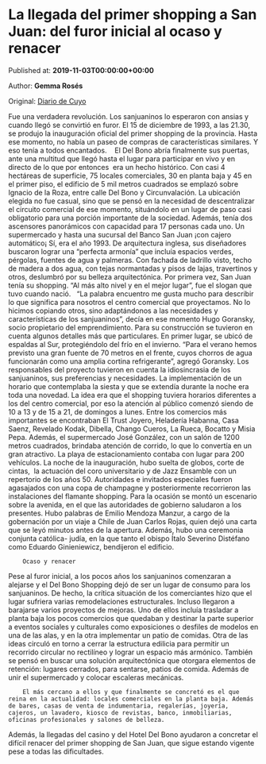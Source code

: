 
# La llegada del primer shopping a San Juan: del furor inicial al ocaso y renacer

Published at: **2019-11-03T00:00:00+00:00**

Author: **Gemma Rosés**

Original: [Diario de Cuyo](https://www.diariodecuyo.com.ar/sanjuan/La-llegada-del-primer-shopping-a-San-Juan-del-furor-inicial-al-ocaso-y-renacer-20191031-0027.html)

Fue una verdadera revolución. Los sanjuaninos lo esperaron con ansias y cuando llegó se convirtió en furor. El 15 de diciembre de 1993, a las 21.30, se produjo la inauguración oficial del primer shopping de la provincia. Hasta ese momento, no había un paseo de compras de características similares. Y eso tenía a todos encantados.   
El Del Bono abría finalmente sus puertas, ante una multitud que llegó hasta el lugar para participar en vivo y en directo de lo que por entonces  era un hecho histórico. Con casi 4 hectáreas de superficie, 75 locales comerciales, 30 en planta baja y 45 en el primer piso, el edificio de 5 mil metros cuadrados se emplazó sobre Ignacio de la Roza, entre calle Del Bono y Circunvalación. La ubicación elegida no fue casual, sino que se pensó en la necesidad de descentralizar el circuito comercial de ese momento, situándolo en un lugar de paso casi obligatorio para una porción importante de la sociedad.
Además, tenía dos ascensores panorámicos con capacidad para 17 personas cada uno. Un supermercado y hasta una sucursal del Banco San Juan ¡con cajero automático¡ Sí, era el año 1993.
De arquitectura inglesa, sus diseñadores buscaron lograr una “perfecta armonía” que incluía espacios verdes, pérgolas, fuentes de agua y palmeras. Con fachada de ladrillo visto, techo de madera a dos agua, con tejas normantadas y pisos de lajas, travertinos y otros, deslumbró por su belleza arquitectónica. Por primera vez, San Juan tenía su shopping. “Al más alto nivel y en el mejor lugar”, fue el slogan que tuvo cuando nació.  
“La palabra encuentro me gusta mucho para describir lo que significa para nosotros el centro comercial que proyectamos. No lo hicimos copiando otros, sino adaptándonos a las necesidades y características de los sanjuaninos”, decía en ese momento Hugo Goransky, socio propietario del emprendimiento.
Para su construcción se tuvieron en cuenta algunos detalles más que particulares. En primer lugar, se ubicó de espaldas al Sur, protegiéndolo del frío en el invierno. “Para el verano hemos previsto una gran fuente de 70 metros en el frente, cuyos chorros de agua funcionarán como una amplia cortina refrigerante”, agregó Goransky. Los responsables del proyecto tuvieron en cuenta la idiosincrasia de los sanjuaninos, sus preferencias y necesidades.
La implementación de un horario que contemplaba la siesta y que se extendía durante la noche era toda una novedad. La idea era que el shopping tuviera horarios diferentes a los del centro comercial, por eso la atención al público comenzó siendo de 10 a 13 y de 15 a 21, de domingos a lunes.
Entre los comercios más importantes se encontraban El Trust Joyero, Heladería Habanna, Casa Saenz, Revelado Kodak, Dibella, Chango Cueros, La Rueca, Bocatto y Misia Pepa. Además, el supermercado José González, con un salón de 1200 metros cuadrados, brindaba atención de corrido, lo que lo convertía en un gran atractivo. La playa de estacionamiento contaba con lugar para 200 vehículos.
La noche de la inauguración, hubo suelta de globos, corte de cintas,  la actuación del coro universitario y de Jazz Ensamble con un repertorio de los años 50. Autoridades e invitados especiales fueron agasajados con una copa de champagne y posteriormente recorrieron las instalaciones del flamante shopping.
Para la ocasión se montó un escenario sobre la avenida, en el que las autoridades de gobierno saludaron a los presentes. Hubo palabras de Emilio Mendoza Manzur, a cargo de la gobernación por un viaje a Chile de Juan Carlos Rojas, quien dejó una carta que se leyó minutos antes de la apertura. Además, hubo una ceremonia conjunta católica- judía, en la que tanto el obispo Ítalo Severino Distéfano como Eduardo Ginieniewicz, bendijeron el edificio. 

        Ocaso y renacer
      
Pese al furor inicial, a los pocos años los sanjuaninos comenzaran a alejarse y el Del Bono Shopping dejó de ser un lugar de consumo para los sanjuaninos. De hecho, la crítica situación de los comerciantes hizo que el lugar sufriera varias remodelaciones estructurales.
Incluso llegaron a barajarse varios proyectos de mejoras. Uno de ellos incluía trasladar a planta baja los pocos comercios que quedaban y destinar la parte superior a eventos sociales y culturales como exposiciones o desfiles de modelos en una de las alas, y en la otra implementar un patio de comidas. Otra de las ideas circuló en torno a cerrar la estructura edilicia para permitir un recorrido circular no rectilíneo y lograr un espacio más armónico. También se pensó en buscar una solución arquitectónica que otorgara elementos de retención: lugares cerrados, para sentarse, patios de comida. Además de unir el supermercado y colocar escaleras mecánicas.

        El más cercano a ellos y que finalmente se concretó es el que reina en la actualidad: locales comerciales en la planta baja. Además de bares, casas de venta de indumentaria, regalerías, joyería, cajeros, un lavadero, kiosco de revistas, banco, inmobiliarias, oficinas profesionales y salones de belleza.
      
Además, la llegadas del casino y del Hotel Del Bono ayudaron a concretar el difícil renacer del primer shopping de San Juan, que sigue estando vigente pese a todas las dificultades.  
